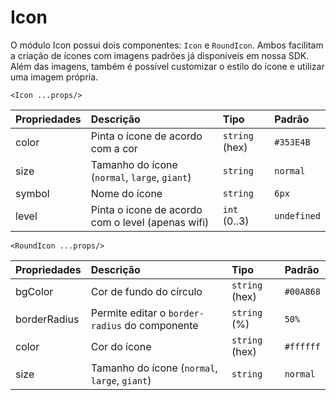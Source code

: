 # Icon

O módulo Icon possui dois componentes: `Icon` e `RoundIcon`. Ambos facilitam a criação de ícones com
imagens padrões já disponíveis em nossa SDK. Além das imagens, também é possível customizar o estilo
do ícone e utilizar uma imagem própria.

`<Icon ...props/>`

| Propriedades | Descrição                                         | Tipo           | Padrão      |
| :----------- | :------------------------------------------------ | :------------- | :---------- |
| color        | Pinta o ícone de acordo com a cor                 | `string` (hex) | `#353E4B`   |
| size         | Tamanho do ícone (`normal`, `large`, `giant`)     | `string`       | `normal`    |
| symbol       | Nome do ícone                                     | `string`       | `6px`       |
| level        | Pinta o ícone de acordo com o level (apenas wifi) | `int` (0..3)   | `undefined` |

`<RoundIcon ...props/>`

| Propriedades | Descrição                                      | Tipo           | Padrão    |
| :----------- | :--------------------------------------------- | :------------- | :-------- |
| bgColor      | Cor de fundo do círculo                        | `string` (hex) | `#00A868` |
| borderRadius | Permite editar o `border-radius` do componente | `string` (%)   | `50%`     |
| color        | Cor do ícone                                   | `string` (hex) | `#ffffff` |
| size         | Tamanho do ícone (`normal`, `large`, `giant`)  | `string`       | `normal`  |
